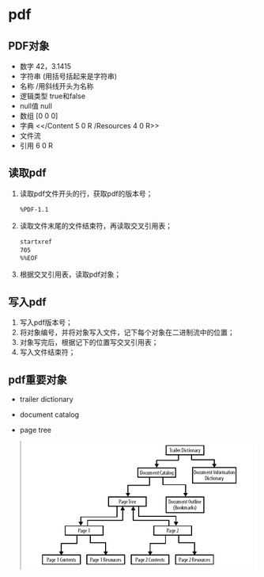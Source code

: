 # pdf

## PDF对象

* 数字 42，3.1415
* 字符串  (用括号括起来是字符串)
* 名称 /用斜线开头为名称
* 逻辑类型 true和false
* null值 null
* 数组 [0 0 0]
* 字典 <</Content 5 0 R /Resources 4 0 R>>
* 文件流
* 引用 6 0 R

## 读取pdf

1. 读取pdf文件开头的行，获取pdf的版本号；

   ```html
   %PDF-1.1
   ```

   

2. 读取文件末尾的文件结束符，再读取交叉引用表；

   ```html
   startxref
   705
   %%EOF
   ```

   

3. 根据交叉引用表，读取pdf对象；



## 写入pdf

1. 写入pdf版本号；
2. 将对象编号，并将对象写入文件，记下每个对象在二进制流中的位置；
3. 对象写完后，根据记下的位置写交叉引用表；
4. 写入文件结束符；

## pdf重要对象



*  trailer dictionary

* document catalog

* page tree

  ![pdf结构树](./pdf结构树.png)

